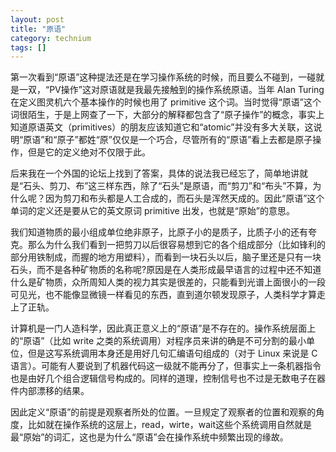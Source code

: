 ```yaml
---
layout: post
title: "原语"
category: technium
tags: []
---
```


第一次看到“原语”这种提法还是在学习操作系统的时候，而且要么不碰到，一碰就是一双，“PV操作”这对原语就是我最先接触到的操作系统原语。当年 Alan Turing 在定义图灵机六个基本操作的时候也用了 primitive 这个词。当时觉得“原语”这个词很陌生，于是上网查了一下，大部分的解释都包含了“原子操作”的概念，事实上知道原语英文（primitives）的朋友应该知道它和“atomic”并没有多大关联，这说明“原语”和“原子”都姓“原”仅仅是一个巧合，尽管所有的“原语”看上去都是原子操作，但是它的定义绝对不仅限于此。


后来我在一个外国的论坛上找到了答案，具体的说法我已经忘了，简单地讲就是“石头、剪刀、布”这三样东西，除了“石头”是原语，而“剪刀”和“布头”不算，为什么呢？因为剪刀和布头都是人工合成的，而石头是浑然天成的。因此“原语”这个单词的定义还是要从它的英文原词 primitive 出发，也就是“原始”的意思。


我们知道物质的最小组成单位绝非原子，比原子小的是质子，比质子小的还有夸克。那么为什么我们看到一把剪刀以后很容易想到它的各个组成部分（比如锋利的部分用铁制成，而握的地方用塑料），而看到一块石头以后，脑子里还是只有一块石头，而不是各种矿物质的名称呢?原因是在人类形成最早语言的过程中还不知道什么是矿物质，众所周知人类的视力其实是很差的，只能看到光谱上面很小的一段可见光，也不能像显微镜一样看见的东西，直到道尔顿发现原子，人类科学才算走上了正轨。


计算机是一门人造科学，因此真正意义上的“原语”是不存在的。操作系统层面上的“原语”（比如 write 之类的系统调用）对程序员来讲的确是不可分割的最小单位，但是这写系统调用本身还是用好几句汇编语句组成的（对于 Linux 来说是 C 语言）。可能有人要说到了机器代码这一级就不能再分了，但事实上一条机器指令也是由好几个组合逻辑信号构成的。同样的道理，控制信号也不过是无数电子在器件内部漂移的结果。


因此定义“原语”的前提是观察者所处的位置。一旦规定了观察者的位置和观察的角度，比如就在操作系统的这层上，read，wirte，wait这些个系统调用自然就是最“原始”的词汇，这也是为什么“原语”会在操作系统中频繁出现的缘故。
